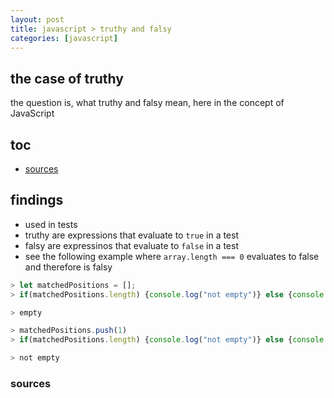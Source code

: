```yaml
---
layout: post
title: javascript > truthy and falsy
categories: [javascript]
---
```

## the case	of truthy
the question is, what truthy and falsy mean, here in the concept of JavaScript

## toc
<!-- TOC -->

- [sources](#sources)

<!-- /TOC -->

## findings
* used in tests
* truthy are expressions that evaluate to `true` in a test
* falsy are expressinos that evaluate to `false` in a test
* see the following example where `array.length === 0` evaluates to false and therefore is falsy

```javascript
> let matchedPositions = [];
> if(matchedPositions.length) {console.log("not empty")} else {console.log("empty")}

> empty

> matchedPositions.push(1)
> if(matchedPositions.length) {console.log("not empty")} else {console.log("empty")}

> not empty
```


### sources